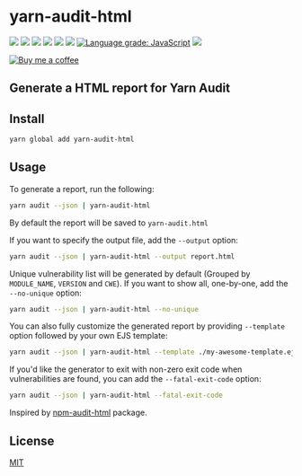 # yarn-audit-html

![](https://img.shields.io/david/davityavryan/yarn-audit-html.svg?style=flat-square)
![](https://img.shields.io/david/dev/davityavryan/yarn-audit-html.svg?style=flat-square)
![](https://img.shields.io/david/peer/davityavryan/yarn-audit-html.svg?style=flat-square)
![](https://img.shields.io/github/last-commit/davityavryan/yarn-audit-html.svg?style=flat-square)
![](https://img.shields.io/snyk/vulnerabilities/npm/yarn-audit-html.svg?style=flat-square)
[![](https://img.shields.io/lgtm/alerts/g/davityavryan/yarn-audit-html.svg?logo=lgtm&logoWidth=18)](https://lgtm.com/projects/g/davityavryan/yarn-audit-html/alerts/)
[![Language grade: JavaScript](https://img.shields.io/lgtm/grade/javascript/g/davityavryan/yarn-audit-html.svg?logo=lgtm&logoWidth=18)](https://lgtm.com/projects/g/davityavryan/yarn-audit-html/context:javascript)
[![](https://flat.badgen.net/packagephobia/install/yarn-audit-html)](https://packagephobia.now.sh/result?p=yarn-audit-html)

[![Buy me a coffee](https://www.buymeacoffee.com/assets/img/custom_images/orange_img.png)](https://www.buymeacoffee.com/davityavryan)

## Generate a HTML report for Yarn Audit

## Install

```bash
yarn global add yarn-audit-html
```

## Usage

To generate a report, run the following:

```bash
yarn audit --json | yarn-audit-html
```

By default the report will be saved to `yarn-audit.html`

If you want to specify the output file, add the `--output` option:

```bash
yarn audit --json | yarn-audit-html --output report.html
```

Unique vulnerability list will be generated by default (Grouped by `MODULE_NAME`, `VERSION` and `CWE`). If you want to show all, one-by-one, add the `--no-unique` option:

```bash
yarn audit --json | yarn-audit-html --no-unique
```

You can also fully customize the generated report by providing `--template` option followed by your own EJS template: 

```bash
yarn audit --json | yarn-audit-html --template ./my-awesome-template.ejs
```

If you'd like the generator to exit with non-zero exit code when vulnerabilities are found, you can add the `--fatal-exit-code` option:
```bash
yarn audit --json | yarn-audit-html --fatal-exit-code
```

Inspired by [npm-audit-html](https://github.com/Filiosoft/npm-audit-html) package.

## License

[MIT](LICENSE.md)
